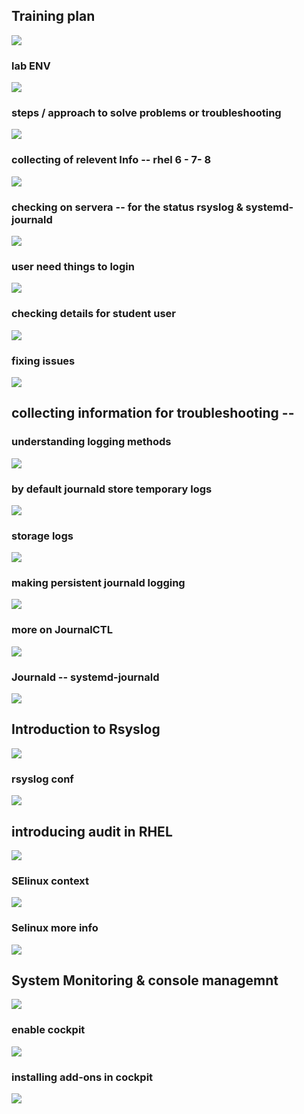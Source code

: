 ## Training plan 

<img src="plan.png">

###  lab ENV 

<img src="lab.png">

### steps  / approach to solve problems or troubleshooting 

<img src="tr.png">

### collecting of relevent Info -- rhel 6 - 7- 8 

<img src="coll.png">

### checking on servera -- for the status rsyslog & systemd-journald

<img src="ch.png">

### user need things to login

<img src="log.png">

### checking details for student user

<img src="dt.png">

### fixing issues 

<img src="is.png">


## collecting information for troubleshooting --

### understanding logging methods 

<img src="logm.png">

### by default journald store temporary logs 

<img src="jl.png">

### storage logs 

<img src="slog.png">

### making persistent journald logging 

<img src="per.png">

### more on JournalCTL 

<img src="jc.png">

### Journald -- systemd-journald 

<img src="jd.png">

## Introduction to Rsyslog 

<img src="rsys.png">

### rsyslog conf 

<img src="rsys1.png">

## introducing audit in RHEL 

<img src="audit.png">

### SElinux context 

<img src="sel.png">

### Selinux more info 

<img src="sel1.png">

## System Monitoring & console managemnt 

<img src="cockpit.png">

### enable cockpit 

<img src="en.png">

### installing add-ons in cockpit 

<img src="add.png">



